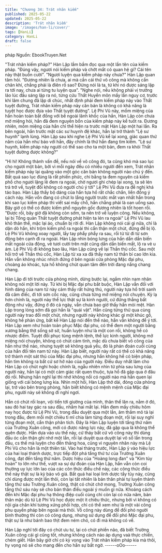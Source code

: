 ```yaml
---
title: "Chương 34: Trát nhãn kiếm"
published: 2025-05-22
updated: 2025-05-22
description: 'Trát nhãn kiếm'
image: '/images/han-li/cover/'
tags: [HanLi]
category: HanLi
draft: false
---
```


pháp
Nguồn: EbookTruyen.Net

"Trát nhãn kiếm pháp?" Hàn Lập lầm bầm đọc qua một lần tên
của kiếm pháp.
"Đúng vậy, ngươi nói kiếm pháp và chớt mắt có quan hệ gì? Cái
tên này thật buồn cười".
"Ngươi luyện qua kiếm pháp này chưa?" Hàn Lập quan tâm hỏi.
"Đương nhiên là chưa, ai mà cần cái thứ võ công mà không cần
chân khí, chẳng phải là điên rồ sao? Đừng nói là ta, từ khi nó
được sáng lập ra tới nay, chưa ai từng tu luyện qua".
"Nghe nói, nếu không phải vị trưởng lão lúc đầu sáng lập ra nó,
từng cứu Thất Huyền môn mấy lần nguy cơ, trước khi lâm chung
đã lập di chúc, nhất định phải đem kiếm pháp này vào Thất tuyệt
đường, Trát nhãn kiếm pháp này căn bản là không có khả năng là
tuyệt học được đưa vào Thất tuyệt đường".
Lệ Phi Vũ này, mồm miệng của hắn hoàn toàn bất đồng với bề
ngoài lãnh khốc của hắn, Hàn Lập còn chưa mở miệng hỏi, hắn
đã đem nguyên bổn của kiếm pháp này kể tuốt ra. Đương nhiên,
mồm miệng của hắn chỉ thể hiện ra trước mặt Hàn Lập một hai
lần. Ra bên ngoài, hắn trước mặt các sư huynh đệ khác, hắn lại
trở thành "Lệ sư huynh" lạnh lùng.
Hàn Lập sau khi nghe Lệ Phi Vũ kể lại xong, giác quan thứ năm
của hắn như báo với hắn, đây chính là thứ hắn đang tìm kiếm.
"Lệ sư huynh, kiếm pháp này người có thể sao cho ta một bản,
đem ra khỏi Thất tuyệt đường được không?"

"Hì hì! Không thành vấn đề, nếu nói về võ công đó, ta cũng khó
mà sao lục cho ngươi một bản, bởi vì mỗi ngày đều có nhiều
người đến xem, Trát nhãn kiếm pháp này lại quăng vào một góc
căn bản không người nào chú ý đến. Bất quá sao lục đúng là rất
phiền phức, chi bằng ta đem nguyên cả kiếm phổ cho ngươi lặng
lẽ đem ra ngoài, chờ ngươi ghi chép lại xong, ta sẽ lén trả trở về,
tuyệt đối không có người chú ý tới" Lệ Phi Vũ đưa ra đề nghị khá
táo bạo.
Hàn Lập thấy bộ dáng của hắn tựa hồ rất chắc chắn, liền đồng ý
cách này.
Hắn vốn đang có chút lo lắng người trước mắt vạn nhất hắn trong
khi sao lục kiếm pháp thì viết sai mấy chỗ, hắn chẳng phải là oan
uổng sao.
Bây giờ có thể có được kiếm phổ nguyên gốc đương nhiên là tốt
hoen rồi.
"Được rồi, bây giờ đã không còn sớm, ta nên trở về luyện công.
Nếu không, lại bị Tổng quản Thất tuyệt đường phát hiện ta lén ra
ngoài" Lệ Phi Vũ lau khô thân thể, mặc lại áo, chuẩn bị rời đi.
Hàn Lập không nói cái gì nữa, chỉ là dặn dò hắn, khi trộm kiếm
phổ ra ngoài thì cẩn thận một chút, đừng để bị lộ.
Lệ Phi Vũ không xoay người, lấy tay phẩy phẩy ra sau, rồi từ từ đi
từ sơn động bên cạnh đi ra ngoài.
Hàn Lập nhìn bóng lưng của hắn dần dần biến mất ngoài cửa
động, vẻ tươi cười trên mặt cũng dần dần biến mất, lộ ra vẻ u ám.
Lệ Phi Vũ đi không bao lâu, Hàn Lập cũng về lại Thần thủ cốc.
Sau một hồi trở về Thần thủ cốc, Hàn Lập từ xa xa đã thấy nam
tử thần bí cao lớn kia.
Hắn vẫn không nhúc nhích đứng ở bên ngoài cửa phòng Mặc đại
phu, choàng áo khoác, tựa hồ không chút quan tâm đến trời đang
nắng chang chang.

Hàn Lập đi tới trước cửa phòng mình, dừng bước lại, ngắm nhìn
nam nhân không nói một lời này.
Từ khi bị Mặc đại phu bắt buộc, Hàn Lập vẫn đối với hình dáng
của nam tử này cảm thấy rất hứng thú, người này tựa hồ trời
sanh đã câm điếc, đi tới sơn cốc này, cũng chưa từng mở miệng
nói chuyện.
Kỳ lạ hơn chính là, người này thể lực thật sự là kinh người, cứ
đứng thẳng bất động như vậy, đứng ở đó cả ngày, vẫn chưa bao
giờ thấy hắn mỏi mệt. Hàn Lập trong lòng sớm đã gọi hắn là "quái
vật".
Hắn cũng từng thử qua cùng người này trao đổi một chút, nhưng
người này không khác gì một khúc gỗ, không hề phản ứng, bất kể
Hàn Lập nói đến thế nào, hắn vẫn không để ý tới.
Hàn Lập xem như hoàn toàn phục Mặc đại phu, có thể đem một
người bằng xương bằng thịt sống sờ sờ, huấn luyện như là một
con rối, không hề có nhược điểm.
Tuyệt đối phục tùng mệnh lệnh, thể lực kinh người, không mở
miệng nói chuyện, không có chút cảm tình, mặc dù chưa biết võ
công của hắn như thế nào, nhưng tuyệt sẽ không quá yếu, đó là
phán đoán cuối cùng của hắn đối tên nam tử này.
Hàn Lập biết, người này rất có thể có khả năng trở thành một sát
thủ của Mặc đại phu, nhưng hắn không hề có biện pháp, hắn tìm
không ra bất cứ sơ hở nào của người này.
Điều duy nhất làm cho Hàn Lập có chút nghi hoặc chính là, ngẫu
nhiên nhìn từ phía sau lưng của người này, hắn lại có một cảm
giác rất quen thuộc, tựa hồ đã gặp qua ở đâu đó rồi. Nhưng hắn
nghĩ lại thì nhớ không nổi có người nào mà hắn quen lại giống với
cái bóng lưng kia.
Nhìn một hồi, Hàn Lập thở dài, đóng cửa phòng lại, trở vào bên
trong phòng, hắn biết không có mệnh mệnh của Mặc đại phu,
người này sẽ không đi nghỉ ngơi.

Hắn có chút rối loạn, vội tiến tới giường của mình, thân thể lăn ra,
nằm ở đó, sau đó hai tay gác ra sau đầu, nhắm hai mắt lại.
Hắn đem mấy chiêu hôm nay học được từ Lệ Phi Vũ, trong đầu
duyệt qua một lần, âm thầm mô tả lại trong đầu, đem mỗi một
chiêu tỉ mĩ chia làm từng đoạn một, rồi lại suy nghĩ từng đoạn
một, cẩn thận phân tích.
Đây là Hàn Lập luyện tới tầng thứ năm của Trường Xuân công,
mới có được năng lực này, đã gặp qua là không thể quên được.
Hắn dựa vào ưu thế này, cứ tháy bất cứ võ công này thì dùng đầu
óc cẩn thận ghi nhớ một lần, rồi lại duyệt qua duyệt lại vô số lần
trong đầu, cs thế mà luyện cho đến thăng hoa, cũng vì nguyên
nhân này mà Lệ Phi Vũ cho hắn là một thiên tài.
Vào hai tháng trước, Hàn Lập ỷ vào hiệu lực của hai loại thánh
dược, trực tiếp đột phá tầng thứ tư của Trường Xuân công, đạt
đến tầng thứ năm.
Dược hiệu của "Hoàng long đan" và "Kim tủy hoàn" to lớn như
thế, vượt xa sự dự đoán của Hàn Lập, hắn vẫn còn coi thường uy
lực lớn lao của các côn thức điều chế này, các công thức điều thế
này thật sự là kỳ bảo vô giá.
Bất quá hai loại linh dược tẩy tủy này, cũng chỉ dùng được một
lần thôi, còn lại tất nhiên là bản thân phải tự luyện thành tầng thứ
sáu Trường Xuân công, thật có chút chờ mong, Trường Xuân
công tầng thứ sáu này sẽ cho bản thân điều ngoài ý muốn gì nữa.
Khoảng cách đến khi Mặc đại phu hạ thông điệp cuối cùng chỉ
còn lại có nửa năm, bản thân mặc dù từ Lệ Phi Vũ học được một
ít chiêu thức, nhưng bởi vì không có nội gia chân khí tương xứng
phối hợp, chỉ có thể xem như là một vài công phu quyền pháp
bên ngoài mà thôi.
Vỗ công này dùng để đối phó người bình thường thì còn có công
dụng, nhưng sử dụng để đối phó Mặc đại phu, thật sự là như
bánh bao thịt đem ném chó, có đi mà không có về.

Hàn Lập nghĩ tới đây có chút ưu tư, lại có chút phiền não, đã biết
Trường Xuân công cái gì cũng tốt, nhưng không cách nào áp
dụng vaà thực chiến, chém giết.
Hắn bây giờ chỉ có kỳ vọng vào Trát nhãn kiếm pháp kia mà thôi,
hy vọng nó sẽ cho mang đến cho hắn sự bất ngờ.
------oOo------
